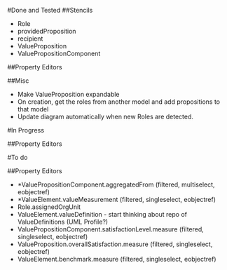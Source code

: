 #Done and Tested
##Stencils
 - Role
 - providedProposition
 - recipient
 - ValueProposition
 - ValuePropositionComponent

##Property Editors

##Misc
 - Make ValueProposition expandable 
 - On creation, get the roles from another model and add propositions to that model
 - Update diagram automatically when new Roles are detected.

#In Progress

##Property Editors

#To do

##Property Editors
 - *ValuePropositionComponent.aggregatedFrom (filtered, multiselect, eobjectref)
 - *ValueElement.valueMeasurement (filtered, singleselect, eobjectref)
 - Role.assignedOrgUnit
 - ValueElement.valueDefinition - start thinking about repo of ValueDefinitions (UML Profile?)
 - ValuePropositionComponent.satisfactionLevel.measure (filtered, singleselect, eobjectref)
 - ValueProposition.overallSatisfaction.measure (filtered, singleselect, eobjectref)
 - ValueElement.benchmark.measure (filtered, singleselect, eobjectref)
 


